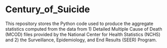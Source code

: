 # Century_of_Suicide
This repository stores the Python code used to produce the aggregate statistics computed from the data from 1) Detailed Multiple Cause of Death (MCOD) files provided by the National Center for Health Statistics (NCHS) and 2) the Surveillance, Epidemiology, and End Results (SEER) Program.
